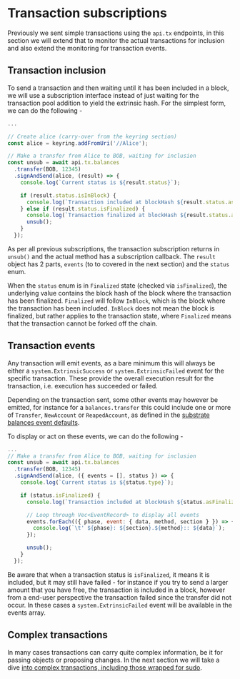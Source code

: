# Transaction subscriptions

Previously we sent simple transactions using the `api.tx` endpoints, in this section we will extend that to monitor the actual transactions for inclusion and also extend the monitoring for transaction events.

## Transaction inclusion

To send a transaction and then waiting until it has been included in a block, we will use a subscription interface instead of just waiting for the transaction pool addition to yield the extrinsic hash. For the simplest form, we can do the following -

```js
...

// Create alice (carry-over from the keyring section)
const alice = keyring.addFromUri('//Alice');

// Make a transfer from Alice to BOB, waiting for inclusion
const unsub = await api.tx.balances
  .transfer(BOB, 12345)
  .signAndSend(alice, (result) => {
    console.log(`Current status is ${result.status}`);

    if (result.status.isInBlock) {
      console.log(`Transaction included at blockHash ${result.status.asInBlock}`);
    } else if (result.status.isFinalized) {
      console.log(`Transaction finalized at blockHash ${result.status.asFinalized}`);
      unsub();
    }
  });
```

As per all previous subscriptions, the transaction subscription returns in `unsub()` and the actual method has a subscription callback. The `result` object has 2 parts, `events` (to to covered in the next section) and the `status` enum.

When the `status` enum is in `Finalized` state (checked via `isFinalized`), the underlying value contains the block hash of the block where the transaction has been finalized. `Finalized` will follow `InBlock`, which is the block where the transaction has been included. `InBlock` does not mean the block is finalized, but rather applies to the transaction state, where `Finalized` means that the transaction cannot be forked off the chain.

## Transaction events

Any transaction will emit events, as a bare minimum this will always be either a `system.ExtrinsicSuccess` or `system.ExtrinsicFailed` event for the specific transaction. These provide the overall execution result for the transaction, i.e. execution has succeeded or failed.

Depending on the transaction sent, some other events may however be emitted, for instance for a `balances.transfer` this could include one or more of `Transfer`, `NewAccount` or `ReapedAccount`, as defined in the [substrate balances event defaults](../substrate/events.md#balances).

To display or act on these events, we can do the following -

```js
...
// Make a transfer from Alice to BOB, waiting for inclusion
const unsub = await api.tx.balances
  .transfer(BOB, 12345)
  .signAndSend(alice, ({ events = [], status }) => {
    console.log(`Current status is ${status.type}`);

    if (status.isFinalized) {
      console.log(`Transaction included at blockHash ${status.asFinalized}`);

      // Loop through Vec<EventRecord> to display all events
      events.forEach(({ phase, event: { data, method, section } }) => {
        console.log(`\t' ${phase}: ${section}.${method}:: ${data}`);
      });

      unsub();
    }
  });
```

Be aware that when a transaction status is `isFinalized`, it means it is included, but it may still have failed - for instance if you try to send a larger amount that you have free, the transaction is included in a block, however from a end-user perspective the transaction failed since the transfer did not occur. In these cases a `system.ExtrinsicFailed` event will be available in the events array.

## Complex transactions

In many cases transactions can carry quite complex information, be it for passing objects or proposing changes. In the next section we will take a dive [into complex transactions, including those wrapped for sudo](api.tx.wrap.md).
